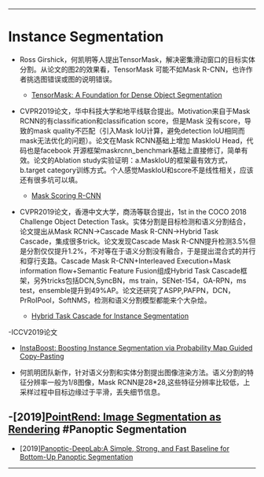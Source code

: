 
---
# Instance Segmentation

- Ross Girshick，何凯明等人提出TensorMask，解决密集滑动窗口的目标实体分割。从论文的图2的效果看，TensorMask
可能不如Mask R-CNN，也许作者挑选图错误或图的说明错误。

  - [TensorMask: A Foundation for Dense Object Segmentation](https://arxiv.org/pdf/1903.12174.pdf)

- CVPR2019论文，华中科技大学和地平线联合提出。Motivation来自于Mask RCNN的有classification和classification score，但是Mask
没有score，导致的mask quality不匹配（引入Mask IoU计算，避免detection IoU相同而mask无法优化的问题）。论文在Mask RCNN基础上增加
MaskIoU Head，代码也是facebook 开源框架maskrcnn_benchmark基础上直接修订，简单有效。论文的Ablation study实验证明：a.MaskIoU的框架最有效方式，
b.target category训练方式。个人感觉MaskIoU和score不是线性相关，应该还有很多坑可以填。

  - [Mask Scoring R-CNN](https://arxiv.org/pdf/1903.00241.pdf)
  
- CVPR2019论文，香港中文大学，商汤等联合提出，1st in the COCO 2018 Challenge Object Detection Task。实体分割是目标检测和语义分割结合，论文提出从Mask RCNN->Cascade Mask R-CNN->Hybrid Task Cascade，集成很多trick。论文发现Cascade Mask R-CNN提升检测3.5%但是分割仅仅提升1.2%，不对等在于语义分割没有融合，于是提出混合式的并行和穿行支路。Cascade Mask R-CNN+Interleaved Execution+Mask information flow+Semantic Feature Fusion组成Hybrid Task Cascade框架，另外tricks包括DCN,SyncBN，ms train，SENet-154，GA-RPN，ms test，ensemble提升到49%AP。论文还研究了ASPP,PAFPN，DCN，PrRoIPool，SoftNMS，检测和语义分割模型都能来个大杂烩。
 
  - [Hybrid Task Cascade for Instance Segmentation](https://arxiv.org/pdf/1901.07518.pdf)

-ICCV2019论文
  - [InstaBoost: Boosting Instance Segmentation via Probability Map Guided Copy-Pasting](https://arxiv.org/pdf/1908.07801v1.pdf)
 
- 何凯明团队新作，针对语义分割和实体分割提出图像渲染方法。语义分割的特征分辨率一般为1/8图像，Mask RCNN是28*28,这些特征分辨率比较低，上采样过程中目标边缘过于平滑，丢失细节信息。
 
 -[2019][PointRend: Image Segmentation as Rendering](https://arxiv.org/pdf/1912.08193.pdf)
#Panoptic Segmentation
 - 
- [2019][Panoptic-DeepLab:A Simple, Strong, and Fast Baseline for Bottom-Up Panoptic Segmentation](https://arxiv.org/pdf/1911.10194.pdf) 
   

---